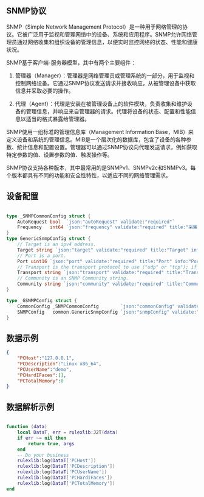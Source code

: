## SNMP协议
SNMP（Simple Network Management Protocol）是一种用于网络管理的协议。它被广泛用于监视和管理网络中的设备、系统和应用程序。SNMP允许网络管理员通过网络收集和组织设备的管理信息，以便实时监控网络的状态、性能和健康状况。

SNMP基于客户端-服务器模型，其中有两个主要组件：

1. 管理器（Manager）：管理器是网络管理员或管理系统的一部分，用于监视和控制网络设备。它通过SNMP协议发送请求并接收响应，从被管理设备中获取信息并采取必要的操作。

2. 代理（Agent）：代理是安装在被管理设备上的软件模块，负责收集和维护设备的管理信息，并响应来自管理器的请求。代理将设备的状态、配置和性能信息以适当的格式暴露给管理器。

SNMP使用一组标准的管理信息库（Management Information Base，MIB）来定义设备和系统的管理信息。MIB是一个层次化的数据库，包含了设备的各种参数、统计信息和配置设置。管理器可以通过SNMP协议向代理发送请求，例如获取特定参数的值、设置参数的值、触发操作等。

SNMP协议支持各种版本，其中最常用的是SNMPv1、SNMPv2c和SNMPv3。每个版本都具有不同的功能和安全性特性，以适应不同的网络管理需求。
## 设备配置
```go

type _SNMPCommonConfig struct {
	AutoRequest bool  `json:"autoRequest" validate:"required"`
	Frequency   int64 `json:"frequency" validate:"required" title:"采集频率"`
}
type GenericSnmpConfig struct {
	// Target is an ipv4 address.
	Target string `json:"target" validate:"required" title:"Target" info:"Target"`
	// Port is a port.
	Port uint16 `json:"port" validate:"required" title:"Port" info:"Port"`
	// Transport is the transport protocol to use ("udp" or "tcp"); if unset "udp" will be used.
	Transport string `json:"transport" validate:"required" title:"Transport" info:"Transport"`
	// Community is an SNMP Community string.
	Community string `json:"community" validate:"required" title:"Community" info:"Community"`
}

type _GSNMPConfig struct {
	CommonConfig _SNMPCommonConfig        `json:"commonConfig" validate:"required"`
	SNMPConfig   common.GenericSnmpConfig `json:"snmpConfig" validate:"required"`
}

```
## 数据示例
```json
{
    "PCHost":"127.0.0.1",
    "PCDescription":"Linux x86_64",
    "PCUserName":"demo",
    "PCHardIFaces":[],
    "PCTotalMemory":0
}
```
## 数据解析示例
```lua

function (data)
    local DataT, err = rulexlib:J2T(data)
    if err ~= nil then
        return true, args
    end
    -- Do your business
    rulexlib:log(DataT['PCHost'])
    rulexlib:log(DataT['PCDescription'])
    rulexlib:log(DataT['PCUserName'])
    rulexlib:log(DataT['PCHardIFaces'])
    rulexlib:log(DataT['PCTotalMemory'])
end

```